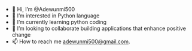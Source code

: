 - 👋 Hi, I’m @Adewunmi500
- 👀 I’m interested in Python language 
- 🌱 I’m currently learning python coding 
- 💞️ I’m looking to collaborate building applications that enhance positive change 
- 📫 How to reach me adewunmi500@gmail.com. 

<!---
Adewunmi500/Adewunmi500 is a ✨ special ✨ repository because its `README.md` (this file) appears on your GitHub profile.
You can click the Preview link to take a look at your changes.
--->
